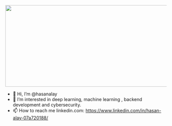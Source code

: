 
<p align="center">
  <img width="518" height="256" src="https://user-images.githubusercontent.com/68869814/150680461-3338824a-4013-4beb-b810-f3dfc446fa51.gif"
>
</p>



- 👋 Hi, I’m @hasanalay
- 👀 I’m interested in deep learning, machine learning , backend development and cybersecurity.
- 📫 How to reach me linkedin.com: https://www.linkedin.com/in/hasan-alay-07a720188/
<!---
hasanalay/hasanalay is a ✨ special ✨ repository because its `README.md` (this file) appears on your GitHub profile.
You can click the Preview link to take a look at your changes.
--->
